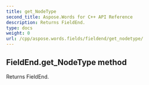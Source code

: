 ```yaml
---
title: get_NodeType
second_title: Aspose.Words for C++ API Reference
description: Returns FieldEnd. 
type: docs
weight: 0
url: /cpp/aspose.words.fields/fieldend/get_nodetype/
---
```

## FieldEnd.get_NodeType method


Returns FieldEnd. 

